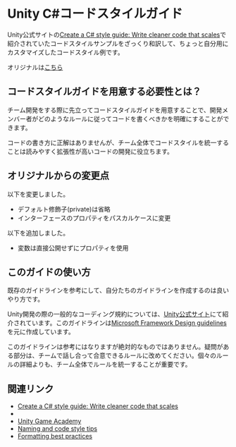 # Unity C#コードスタイルガイド

Unity公式サイトの[Create a C# style guide: Write cleaner code that scales](https://resources.unity.com/games/create-code-style-guide-e-book)で紹介されていたコードスタイルサンプルをざっくり和訳して、ちょっと自分用にカスタマイズしたコードスタイル例です。

オリジナルは[こちら](https://github.com/thomasjacobsen-unity/Unity-Code-Style-Guide)


## コードスタイルガイドを用意する必要性とは？
チーム開発をする際に先立ってコードスタイルガイドを用意することで、開発メンバー者がどのようなルールに従ってコードを書くべきかを明確にすることができます。

コードの書き方に正解はありませんが、チーム全体でコードスタイルを統一することは読みやすく拡張性が高いコードの開発に役立ちます。

## オリジナルからの変更点
以下を変更しました。

- デフォルト修飾子(private)は省略
- インターフェースのプロパティをパスカルケースに変更

以下を追加しました。

- 変数は直接公開せずにプロパティを使用


## このガイドの使い方
既存のガイドラインを参考にして、自分たちのガイドラインを作成するのは良いやり方です。

Unity開発の際の一般的なコーディング規約については、[Unity公式サイト](https://resources.unity.com/games/create-code-style-guide-e-book)にて紹介されています。このガイドラインは[Microsoft Framework Design guidelines](https://docs.microsoft.com/en-us/dotnet/standard/design-guidelines/)を元に作成しています。

このガイドラインは参考にはなりますが絶対的なものではありません。疑問がある部分は、チームで話し合って合意できるルールに改めてください。個々のルールの詳細よりも、チーム全体でルールを統一することが重要です。


## 関連リンク
- [Create a C# style guide: Write cleaner code that scales](https://resources.unity.com/games/create-code-style-guide-e-book)
- [](https://github.com/thomasjacobsen-unity/Unity-Code-Style-Guide)
- [Unity Game Academy](https://github.com/UnityGameAcademy)
- [Naming and code style tips](https://unity.com/how-to/naming-and-code-style-tips-c-scripting-unity)
- [Formatting best practices](https://unity.com/how-to/formatting-best-practices-c-scripting-unity)

